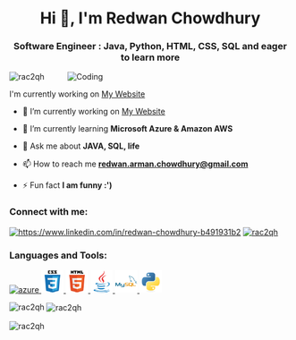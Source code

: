 <h1 align="center"> Hi 👋, I'm Redwan Chowdhury</h1>
<h3 align="center">Software Engineer : Java, Python, HTML, CSS, SQL and eager to learn more</h3>
<img align="right" alt="Coding" width="400" src="https://cdn.dribbble.com/users/1162077/screenshots/3848914/programmer.gif">


<p align="left"> <img src="https://komarev.com/ghpvc/?username=rac2qh&label=Profile%20views&color=0e75b6&style=flat" alt="rac2qh" /> </p>

I'm currently working on <a href="www.redwanc.com">My Website</a>

- 🔭 I’m currently working on [My Website](www.redwanc.com)

- 🌱 I’m currently learning **Microsoft Azure & Amazon AWS**

- 💬 Ask me about **JAVA, SQL, life**

- 📫 How to reach me **redwan.arman.chowdhury@gmail.com**

- ⚡ Fun fact **I am funny :')**

<h3 align="left">Connect with me:</h3>
<p align="left">
<a href="https://linkedin.com/in/https://www.linkedin.com/in/redwan-chowdhury-b491931b2" target="blank"><img align="center" src="https://raw.githubusercontent.com/rahuldkjain/github-profile-readme-generator/master/src/images/icons/Social/linked-in-alt.svg" alt="https://www.linkedin.com/in/redwan-chowdhury-b491931b2" height="30" width="40" /></a>
<a href="https://www.leetcode.com/rac2qh" target="blank"><img align="center" src="https://raw.githubusercontent.com/rahuldkjain/github-profile-readme-generator/master/src/images/icons/Social/leet-code.svg" alt="rac2qh" height="30" width="40" /></a>
</p>

<h3 align="left">Languages and Tools:</h3>
<p align="left"> <a href="https://azure.microsoft.com/en-in/" target="_blank" rel="noreferrer"> 
<img src="https://www.vectorlogo.zone/logos/microsoft_azure/microsoft_azure-icon.svg" alt="azure" width="40" height="40"/> </a> 
<a href="https://www.w3schools.com/css/" target="_blank" rel="noreferrer"> <img src="https://raw.githubusercontent.com/devicons/devicon/master/icons/css3/css3-original-wordmark.svg" alt="css3" width="40" height="40"/> </a> 
<a href="https://www.w3.org/html/" target="_blank" rel="noreferrer"> <img src="https://raw.githubusercontent.com/devicons/devicon/master/icons/html5/html5-original-wordmark.svg" alt="html5" width="40" height="40"/> </a> 
<a href="https://www.java.com" target="_blank" rel="noreferrer"> <img src="https://raw.githubusercontent.com/devicons/devicon/master/icons/java/java-original.svg" alt="java" width="40" height="40"/> </a> 
<a href="https://www.mysql.com/" target="_blank" rel="noreferrer"> <img src="https://raw.githubusercontent.com/devicons/devicon/master/icons/mysql/mysql-original-wordmark.svg" alt="mysql" width="40" height="40"/> </a> 
<a href="https://www.python.org" target="_blank" rel="noreferrer"> <img src="https://raw.githubusercontent.com/devicons/devicon/master/icons/python/python-original.svg" alt="python" width="40" height="40"/> </a> 
  
<p><img align="left" src="https://github-readme-stats.vercel.app/api/top-langs?username=rac2qh&show_icons=true&locale=en&layout=compact" alt="rac2qh" /></p>

<p>&nbsp;<img align="center" src="https://github-readme-stats.vercel.app/api?username=rac2qh&show_icons=true&locale=en" alt="rac2qh" /></p>

<p><img align="center" src="https://github-readme-streak-stats.herokuapp.com/?user=rac2qh&" alt="rac2qh" /></p>
